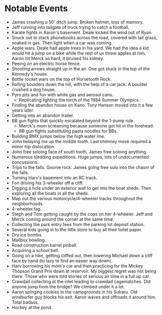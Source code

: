 # Notable Events

- James crashing a 50' ditch jump.  Broken helmet, loss of memory.
- Jeff running into tailgate of truck trying to catch a football.
- Karate fights in Aaron's basement.  Deale kicked the wind out of Ryan.
- Snuck out to stack phonebooks across the road, covered with tall grass, soaked in gas.
  Then light when a car was coming.
- Apple wars.  Deale had apple trees in his yard.  We had the idea a kid would
  hit a jump on a bike while the rest of us threw apples at him.
  Aaron hit Merck so hard, it bruised his kidney.
- Peeing on an electric horse fence.
- Shooting arrows straight up in the air.  One got stuck in the top of the Kennedy's house.
- Bottle rocket wars on the top of Horsetooth Rock.
- Rolling boulders down the hill, with the help of a car jack.
  A boulder crushed a dog house.
- Pyro pits and fun with white gas and aerosol cans.
    - Replicating lighting the torch of the 1984 Summer Olympics.
- Finding the abandon house on Kano.  Tony Hanson moved into it a few years later.
- Getting into an abandon trailer.
- BB gun fights that quickly escalated beyond the 1-pump rule.
    - Merck's mom screaming because someone got hit in the forehead.
    - BB gun fights substituting pasta noodles for BBs.
- Building BMX jumps below the high water line.
- John belaying me up the middle tooth.  Last chimney move required a minor hip dislocation.
- John free soloing face of south tooth.  James free soloing anything.
- Numerous sledding expeditions.  Huge jumps, lots of undocumented concussions.
- Trips to the falls.  Goonie rock.  James going free solo into the chasm of the falls.
- Turning Harv's basement into an RC track.
- Fon driving his 3-wheeler off a cliff.
- Digging a hole under an exterior wall to get into the boat sheds.
  Then exploring all the boats in all the sheds.
- Map out the various motorcycle/4-wheeler tracks throughout the neighborhoods.
- 4-wheeler tag.
- Steph and Tom getting caught by the cops on her 4-wheeler.  Jeff and Merck
  coming around the corner at the same time.
- Collecting the park entry fees from the parking lot deposit station.
- Several kids going in to the little store to buy all their toilet paper.
- Dry ice bombs.
- Mailbox bowling.
- Road construction barrel pinball.
- Acquiring a school bell.
- Going on a hike, getting cliffed out, then lowering Michael down a cliff face by hand
  (to lazy to find an easier way down).
- Harv borrowing his mom's car and then practicing for the Mickey Thopson Grand Prix down at
  reservoir.  My biggest regret was not being there.  Those who were told stories of
  serious air time in a full up car.
- Crawdad collecting at the inlet leading to crawdad cagematches.
  Did anyone jump from the bridge?  We climbed under it a lot.
- Aaron spinging cookies in the campgrounds in his Subaru.  Old windsurfer guy blocks his exit.
  Aaron waves and offroads it around him.  Total badass.
- Hockey at the pond.
